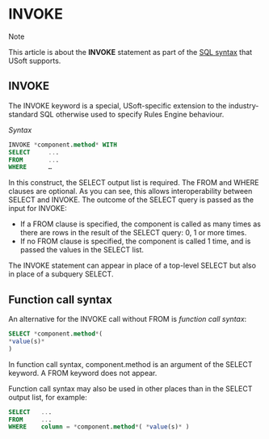 # INVOKE



> [!NOTE]
> This article is about the **INVOKE** statement as part of the [SQL syntax](/docs/Modeller%20and%20Rules%20Engine/SQL%20syntax) that USoft supports.

## **INVOKE**

The INVOKE keyword is a special, USoft-specific extension to the industry-standard SQL otherwise used to specify Rules Engine behaviour.

*Syntax*

```sql
INVOKE *component.method* WITH
SELECT     ...
FROM       ...
WHERE      …
```

In this construct, the SELECT output list is required. The FROM and WHERE clauses are optional.
As you can see, this allows interoperability between SELECT and INVOKE. The outcome of the SELECT query is passed as the input for INVOKE:

- If a FROM clause is specified, the component is called as many times as there are rows in the result of the SELECT query: 0, 1 or more times.
- If no FROM clause is specified, the component is called 1 time, and is passed the values in the SELECT list.

The INVOKE statement can appear in place of a top-level SELECT but also in place of a subquery SELECT.

## Function call syntax

An alternative for the INVOKE call without FROM is *function call syntax*:

```sql
SELECT *component.method*(
*value(s)*
)
```

In function call syntax, component.method is an argument of the SELECT keyword. A FROM keyword does not appear.

Function call syntax may also be used in other places than in the SELECT output list, for example:

```sql
SELECT   ...
FROM     ...
WHERE    column = *component.method*( *value(s)* )
```

 